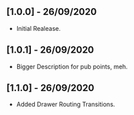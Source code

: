 ## [1.0.0] - 26/09/2020

- Initial Realease.

## [1.0.1] - 26/09/2020

- Bigger Description for pub points, meh.

## [1.1.0] - 26/09/2020

- Added Drawer Routing Transitions.
